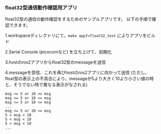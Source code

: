 ### float32型通信動作確認用アプリ

float32型の通信の動作確認をするためのサンプルアプリです。
以下の手順で確認できます。

1.workspaceディレクトリにて、`make appf=float32_test` によりアプリをビルド

2.Serial Console (picocomなど) を立ち上げて、初期化

3.hostのros2アプリからfloat32型のmessageを送信

4.messageを受信、これを再びhostのros2アプリに向かって送信
(ただし、float型の表示上の不具合により、messageが5より大きく10より小さい値の時と、そうでない時で異なる表示がなされる)

```
msg <= 5 or 10 <= msg
msg <= 5 or 10 <= msg
msg <= 5 or 10 <= msg
...
msg <= 5 or 10 <= msg
5 < msg < 10
5 < msg < 10
5 < msg < 10
...

```
